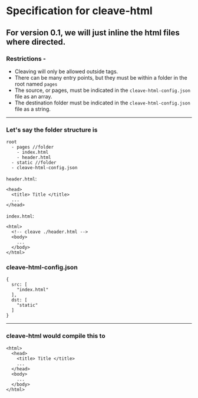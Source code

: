 # Specification for cleave-html

## For version 0.1, we will just inline the html files where directed. 

### Restrictions - 
  - Cleaving will only be allowed outside tags.
  - There can be many entry points, but they must be within a folder in the root named `pages`
  - The source, or pages, must be indicated in the `cleave-html-config.json` file as an array.
  - The destination folder must be indicated in the `cleave-html-config.json` file as a string.

---

### Let's say the folder structure is 
```
root
  - pages //folder
    - index.html
    - header.html
  - static //folder
  - cleave-html-config.json
```  
 
 
`header.html`:
```
<head>
  <title> Title </title>
  ...
</head>
```


`index.html`:
```
<html>
  <!-- cleave ./header.html -->
  <body>
    ...
  </body>
</html>
```

### cleave-html-config.json
```
{
  src: [
    "index.html"
  ],
  dst: [
    "static"
  ]
}
```

---

### cleave-html would compile this to
```
<html>
  <head>
    <title> Title </title>
    ...
  </head>
  <body>
    ...
  </body>
</html>
```
